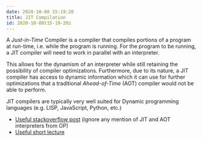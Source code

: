 ```yaml
---
date: 2020-10-08 15:19:20
title: JIT Compilation
id: 2020-10-08t15-19-20z
---
```


A _Just-in-Time_ Compiler is a compiler that compiles portions of a program at
run-time, i.e. while the program is running. For the program to be running,
a JIT compiler will need to work in parallel with an interpreter.

This allows for the dynamism of an interpreter while still retaining the
possibility of compiler optimizations. Furthermore, due to its nature, a JIT
compiler has access to dynamic information which it can use for further
optimizations that a traditional _Ahead-of-Time_ (AOT) compiler would not be
able to perform.

JIT compilers are typically very well suited for Dynamic programming languages
(e.g. LISP, JavaScript, Python, etc.)

- [Useful stackoverflow
  post](https://softwareengineering.stackexchange.com/questions/246094/understanding-the-differences-traditional-interpreter-jit-compiler-jit-interp)
  (ignore any mention of JIT and AOT interpreters from OP)
- [Useful short lecture](https://www.youtube.com/watch?v=yQ27DjKnxwo)
